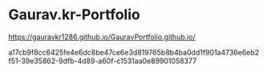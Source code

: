 # Gaurav.kr-Portfolio

https://gauravkr1286.github.io/GauravPortfolio.github.io/




a17cb9f8cc6425fe4e6dc8be47ce6e3d819765b8b4ba0dd1f901a4736e6eb2f51-39e35862-9dfb-4d89-a60f-c1531aa0e89901058377
